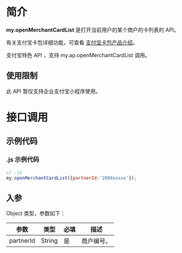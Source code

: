 # 简介
**my.openMerchantCardList** 是打开当前用户的某个商户的卡列表的 API。

有关支付宝卡包详细功能，可查看 [支付宝卡包产品介绍](https://opendocs.alipay.com/mini/introduce/voucher)。

支付宝特色 API ，支持 my.ap.openMerchantCardList 调用。

## 使用限制
此 API 暂仅支持企业支付宝小程序使用。

# 接口调用

## 示例代码

### .js 示例代码
```javascript
// .js
my.openMerchantCardList({partnerId:'2088xxxxx'});
```

## 入参
Object 类型，参数如下：

| **参数** | **类型** | **必填** | **描述** |
| --- | --- | --- | --- |
| partnerId | String | 是 | 商户编号。 |
